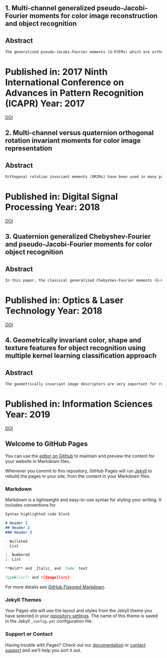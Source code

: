 ## 1. Multi-channel generalized pseudo-Jacobi-Fourier moments for color image reconstruction and object recognition
## Abstract
```markdown
The generalized pseudo-Jacobi-Fourier moments (G-PJFMs) which are orthogonal and rotation invariant are characterized by a free parameter and the classical pseudo-Jacobi-Fourier moments (PJFMs) are the special case of G-PJFMs. In this paper, we have proposed the multi-channel G-PJFMs (MG-PJFMs) using the multi-channel framework and analyzed the effect of the free parameter on color image reconstruction and color object recognition under various geometric transformations and noisy conditions for G-PJFMs. The detailed experimental analysis provides the optimum values of the free parameter for these image analysis tasks.
```
# Published in: 2017 Ninth International Conference on Advances in Pattern Recognition (ICAPR) Year: 2017

[DOI]( 10.1109/ICAPR.2017.8592964)

## 2. Multi-channel versus quaternion orthogonal rotation invariant moments for color image representation
## Abstract
```markdown
Orthogonal rotation invariant moments (ORIMs) have been used in many pattern recognition and image processing applications in the last three decades. Most of the applications relate to monochrome and gray-scale images. Recently, the theory of image moments for gray-scale images has been extended to color images using quaternion moments to explore the benefit of color information while representing the color images by moments. In this paper, we propose multi-channel ORIMs (MORIMs) invariants for color images and compare their performance with the existing quaternion moments, called quaternion orthogonal rotation invariant moments (QORIMs). The theoretical and experimental analysis demonstrates the superiority of the proposed MORIMs over the QORIMs invariants in the color image recognition task. The experiments are conducted by considering Zernike moments (ZMs) and quaternion ZMs (QZMs) as the representatives of MORIMs and QORIMs, respectively.
```
# Published in: Digital Signal Processing Year: 2018

[DOI](https://doi.org/10.1016/j.dsp.2018.04.001)

## 3. Quaternion generalized Chebyshev-Fourier and pseudo-Jacobi-Fourier moments for color object recognition
## Abstract
```markdown
In this paper, the classical generalized Chebyshev-Fourier moments (G-CHFMs) and generalized pseudo–Jacobi-Fourier moments (G-PJFMs) have been extended to represent color images using quaternion algebra. The proposed quaternion G-CHFMs (QG-CHFMs) and quaternion G-PJFMs (QG-PJFMs) are characterized by a parameter , called free parameter, which distinguishes them from the conventional Chebyshev-Fourier moments (CHFMs) and pseudo-Jacobi-Fourier moments (PJFMs). All these moments are rotation-invariant and orthogonal. The effect of the parameter on image reconstruction and object recognition is studied in detail and its optimal values have been obtained for these two image processing tasks. It is shown that the choice of influences significantly the image reconstruction capability and the object recognition performance of the proposed QG-CHFMs and QG-PJFMs moments. Extensive experiments are conducted to demonstrate the behavior of these moments on image reconstruction and object recognition under normal condition and under rotation, scaling, and noise using COIL-100, SIMPLIcity and Corel datasets of color objects.
```
# Published in: Optics & Laser Technology Year: 2018

[DOI](https://doi.org/10.1016/j.optlastec.2018.03.033)

## 4. Geometrically invariant color, shape and texture features for object recognition using multiple kernel learning classification approach
## Abstract
```markdown
The geometrically invariant image descriptors are very important for recognizing objects of arbitrary shapes and orientations. We propose a framework for the fusion of the geometrically invariant descriptors representing color, shape, and texture for the recognition of color objects using multiple kernel learning (MKL) approach. To describe texture of color images, we propose an effective rotation invariant texture descriptor which is based on the Zernike moments (ZMs) of the gradient of the color images, referred to as the GZMs. For the shape features, we use the ZMs of the intensity component of a color image and also use multi-channel ZMs (MZMs) which have proven to be superior in performance than the quaternion ZMs (QZMs). For comparative performance analysis, rotation invariants of the QZMs (RQZMs) are also considered. Since the color histograms (CH) are known to be very effective color descriptors, we consider them for representing color. The five sets of features – CH, ZMs, GZMs, MZMs, and RQZMs are invariant to translation, rotation, and scale. The fusion of color, shape and texture features in different combinations using the MKL approach is shown to provide very high recognition rates on PASCAL VOC 2005, Soccer, SIMPLIcity, Flower, and Caltech-101 datasets.
```
# Published in: Information Sciences Year: 2019

[DOI](https://doi.org/10.1016/j.ins.2019.01.058)

## Welcome to GitHub Pages

You can use the [editor on GitHub](https://github.com/JaspreetSinghMaan/Reserach-Articles/edit/master/README.md) to maintain and preview the content for your website in Markdown files.

Whenever you commit to this repository, GitHub Pages will run [Jekyll](https://jekyllrb.com/) to rebuild the pages in your site, from the content in your Markdown files.

### Markdown

Markdown is a lightweight and easy-to-use syntax for styling your writing. It includes conventions for

```markdown
Syntax highlighted code block

# Header 1
## Header 2
### Header 3

- Bulleted
- List

1. Numbered
2. List

**Bold** and _Italic_ and `Code` text

[Link](url) and ![Image](src)
```

For more details see [GitHub Flavored Markdown](https://guides.github.com/features/mastering-markdown/).

### Jekyll Themes

Your Pages site will use the layout and styles from the Jekyll theme you have selected in your [repository settings](https://github.com/JaspreetSinghMaan/Reserach-Articles/settings). The name of this theme is saved in the Jekyll `_config.yml` configuration file.

### Support or Contact

Having trouble with Pages? Check out our [documentation](https://help.github.com/categories/github-pages-basics/) or [contact support](https://github.com/contact) and we’ll help you sort it out.
